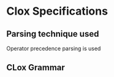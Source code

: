 # Clox Specifications

## Parsing technique used
Operator precedence parsing is used

## CLox Grammar
```

```